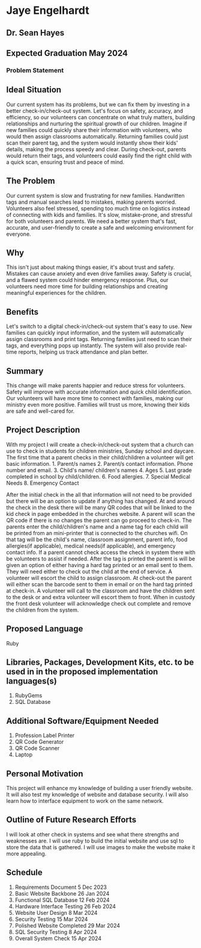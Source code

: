 # Jaye Engelhardt

## Dr. Sean Hayes

## Expected Graduation May 2024

### Problem Statement

## Ideal Situation

Our current system has its problems, but we can fix them by investing in a better check-in/check-out system. Let's focus on safety, accuracy, and efficiency, so our volunteers can concentrate on what truly matters, building relationships and nurturing the spiritual growth of our children.  Imagine if new families could quickly share their information with volunteers, who would then assign classrooms automatically. Returning families could just scan their parent tag, and the system would instantly show their kids' details, making the process speedy and clear. During check-out, parents would return their tags, and volunteers could easily find the right child with a quick scan, ensuring trust and peace of mind.

## The Problem

Our current system is slow and frustrating for new families. Handwritten tags and manual searches lead to mistakes, making parents worried. Volunteers also feel stressed, spending too much time on logistics instead of connecting with kids and families. It's slow, mistake-prone, and stressful for both volunteers and parents. We need a better system that's fast, accurate, and user-friendly to create a safe and welcoming environment for everyone.

## Why

This isn't just about making things easier, it's about trust and safety. Mistakes can cause anxiety and even drive families away. Safety is crucial, and a flawed system could hinder emergency response. Plus, our volunteers need more time for building relationships and creating meaningful experiences for the children.

## Benefits

Let's switch to a digital check-in/check-out system that's easy to use. New families can quickly input information, and the system will automatically assign classrooms and print tags. Returning families just need to scan their tags, and everything pops up instantly. The system will also provide real-time reports, helping us track attendance and plan better.

## Summary

This change will make parents happier and reduce stress for volunteers. Safety will improve with accurate information and quick child identification. Our volunteers will have more time to connect with families, making our ministry even more positive. Families will trust us more, knowing their kids are safe and well-cared for.

## Project Description

With my project I will create a check-in/check-out system that a church can use to check in students for children ministries, Sunday school and daycare.  The first time that a parent checks in their child/children a volunteer will get basic information.
    1. Parent/s names
    2. Parent/s contact information.  Phone number and email.
    3. Child's name/ children's names
    4. Ages
    5. Last grade completed in school by child/children.
    6. Food allergies.
    7. Special Medical Needs
    8. Emergency Contact

After the initial check in the all that information will not need to be provided but there will be an option to update if anything has changed. At and around the check in the desk there will be many QR codes that will be linked to the kid check in page embedded in the churches website. A parent will scan the QR code if there is no changes the parent can go proceed to check-in. The parents enter the child/children's name and a name tag for each child will be printed from an mini-printer that is connected to the churches wifi.  On that tag will be the child's name, classroom assignment, parent info, food allergies(if applicable), medical needs(if applicable), and emergency contact info. If a parent cannot check access the check in system there with be volunteers to assist if needed.  After the tag is printed the parent is will be given an option of either having a hard tag printed or an email sent to them. They will need either to check out the child at the end of service. A volunteer will escort the child to assign classroom. At check-out the parent will either scan the barcode sent to them in email or on the hard tag printed at check-in.  A volunteer will call to the classroom and have the children sent to the desk or and extra volunteer will escort them to front. When in custody the front desk volunteer will acknowledge check out complete and remove the children from the system.

## Proposed Language

Ruby

## Libraries, Packages, Development Kits, etc. to be used in in the proposed implementation languages(s)

1. RubyGems
2. SQL Database

## Additional Software/Equipment Needed

1. Profession Label Printer
2. QR Code Generator
3. QR Code Scanner
4. Laptop

## Personal Motivation

This project will enhance my knowledge of building a user friendly website. It will also test my knowledge of website and database security. I will also learn how to interface equipment to work on the same network.

## Outline of Future Research Efforts

I will look at other check in systems and see what there strengths and weaknesses are.  I will use ruby to build the initial website and use sql to store the data that is gathered.  I will use images to make the website make it more appealing.

## Schedule

1. Requirements Document        5 Dec 2023
2. Basic Website Backbone       26 Jan 2024
3. Functional SQL Database      12 Feb 2024
4. Hardware Interface Testing   26 Feb 2024
5. Website User Design          8 Mar 2024
6. Security Testing             15 Mar 2024
7. Polished Website Completed   29 Mar 2024
8. SQL Security Testing         8 Apr 2024
9. Overall System Check         15 Apr 2024
